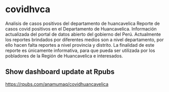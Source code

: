 # covidhvca
Analisis de casos positivos del departamento de huancavelica
Reporte de casos covid positivos en el Departamento de Huancavelica. 
Información actualizada del portal de datos abierto del gobierno del Perú. 
Actualmente los reportes brindados por diferentes medios son a nivel departamento, por ello hacen falta reportes a nivel provincia y distrito. 
La finalidad de este reporte es únicamente informativa, para que pueda ser utilizada por los pobladores de la Región de Huancavelica e interesados.

## Show dashboard update at Rpubs

https://rpubs.com/anamumaq/covidhuancavelica
